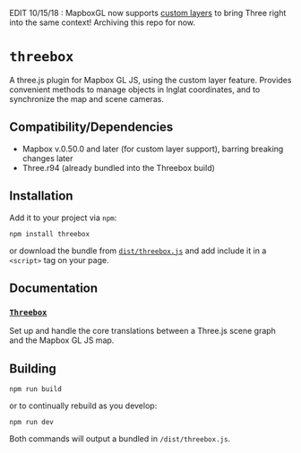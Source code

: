 

EDIT 10/15/18 : MapboxGL now supports [custom layers](https://blog.mapbox.com/launching-custom-layers-with-uber-2a235841a125) to bring Three right into the same context! Archiving this repo for now.

# `threebox`

A three.js plugin for Mapbox GL JS, using the custom layer feature. Provides convenient methods to manage objects in lnglat coordinates, and to synchronize the map and scene cameras.

## Compatibility/Dependencies

- Mapbox v.0.50.0 and later (for custom layer support), barring breaking changes later
- Three.r94 (already bundled into the Threebox build)

## Installation

Add it to your project via `npm`:

`npm install threebox`

or download the bundle from [`dist/threebox.js`](dist/threebox.js) and add include it in a `<script>` tag on your page.

## Documentation

### [`Threebox`](/docs/Threebox.md)

Set up and handle the core translations between a Three.js scene graph and the Mapbox GL JS map.


## Building

`npm run build`

or to continually rebuild as you develop:

`npm run dev`

Both commands will output a bundled in `/dist/threebox.js`.

